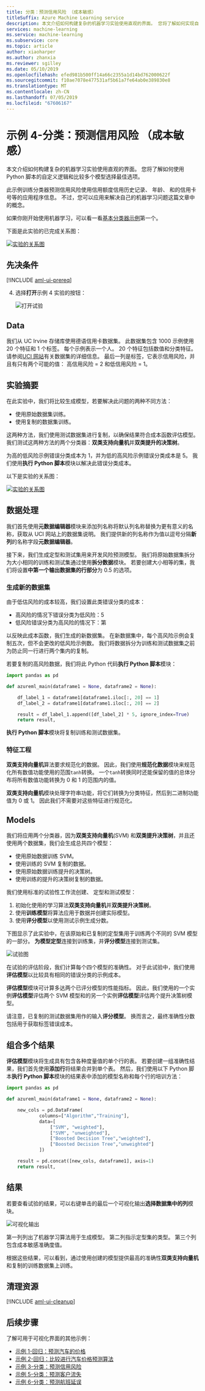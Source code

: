```yaml
---
title: 分类：预测信用风险 （成本敏感）
titleSuffix: Azure Machine Learning service
description: 本文介绍如何构建复杂的机器学习实验使用直观的界面。 您将了解如何实现自定义 Python 脚本和比较多个模型选择最佳选项。
services: machine-learning
ms.service: machine-learning
ms.subservice: core
ms.topic: article
author: xiaoharper
ms.author: zhanxia
ms.reviewer: sgilley
ms.date: 05/10/2019
ms.openlocfilehash: efed981b500ff14a66c2355a1d14bd762000622f
ms.sourcegitcommit: f10ae7078e477531af5b61a7fe64ab0e389830e8
ms.translationtype: MT
ms.contentlocale: zh-CN
ms.lasthandoff: 07/05/2019
ms.locfileid: "67606167"
---
```

# <a name="sample-4---classification-predict-credit-risk-cost-sensitive"></a>示例 4-分类：预测信用风险 （成本敏感）

本文介绍如何构建复杂的机器学习实验使用直观的界面。 您将了解如何使用 Python 脚本的自定义逻辑和比较多个模型选择最佳选项。

此示例训练分类器预测信用风险使用信用额度信用历史记录、 年龄、 和的信用卡号等的应用程序信息。 不过，您可以应用来解决自己的机器学习问题这篇文章中的概念。

如果你刚开始使用机器学习，可以看一看[基本分类器示例](ui-sample-classification-predict-credit-risk-basic.md)第一个。

下面是此实验的已完成关系图：

[![实验的关系图](media/ui-sample-classification-predict-credit-risk-cost-sensitive/graph.png)](media/ui-sample-classification-predict-credit-risk-cost-sensitive/graph.png#lightbox)

## <a name="prerequisites"></a>先决条件

[!INCLUDE [aml-ui-prereq](../../../includes/aml-ui-prereq.md)]

4. 选择**打开**示例 4 实验的按钮：

    ![打开试验](media/ui-sample-classification-predict-credit-risk-cost-sensitive/open-sample4.png)

## <a name="data"></a>Data

我们从 UC Irvine 存储库使用德语信用卡数据集。 此数据集包含 1000 示例使用 20 个特征和 1 个标签。 每个示例表示一个人。 20 个特征包括数值和分类特征。 请参阅[UCI 网站](https://archive.ics.uci.edu/ml/datasets/Statlog+%28German+Credit+Data%29)有关数据集的详细信息。 最后一列是标签，它表示信用风险，并且有只有两个可能的值： 高信用风险 = 2 和低信用风险 = 1。

## <a name="experiment-summary"></a>实验摘要

在此实验中，我们将比较生成模型，若要解决此问题的两种不同方法：

- 使用原始数据集训练。
- 使用复制的数据集训练。

这两种方法，我们使用测试数据集进行复制，以确保结果符合成本函数评估模型。 我们测试这两种方法的两个分类器：**双类支持向量机**并**双类提升的决策树**。

为高的低风险示例错误分类成本为 1，并为低的高风险示例错误分类成本是 5。 我们使用**执行 Python 脚本**模块以解决此错误分类成本。

以下是实验的关系图：

[![实验的关系图](media/ui-sample-classification-predict-credit-risk-cost-sensitive/graph.png)](media/ui-sample-classification-predict-credit-risk-cost-sensitive/graph.png#lightbox)

## <a name="data-processing"></a>数据处理

我们首先使用**元数据编辑器**模块来添加列名称将默认列名称替换为更有意义的名称，获取从 UCI 网站上的数据集说明。 我们提供新的列名称作为值以逗号分隔**新列**的名称字段**元数据编辑器**。

接下来，我们生成定型和测试集用来开发风险预测模型。 我们将原始数据集拆分为大小相同的训练和测试集通过使用**拆分数据**模块。 若要创建大小相等的集，我们将设置**中第一个输出数据集的行部分**为 0.5 的选项。

### <a name="generate-the-new-dataset"></a>生成新的数据集

由于低估风险的成本较高，我们设置此类错误分类的成本：

- 高风险的情况下错误分类为低风险：5
- 低风险错误分类为高风险的情况下：第

以反映此成本函数，我们生成的新数据集。 在新数据集中，每个高风险示例会复制五次，但不会更改的低风险示例数。 我们将数据拆分为训练和测试数据集之前为防止同一行进行两个集内的复制。

若要复制的高风险数据，我们将此 Python 代码**执行 Python 脚本**模块：

```Python
import pandas as pd

def azureml_main(dataframe1 = None, dataframe2 = None):

    df_label_1 = dataframe1[dataframe1.iloc[:, 20] == 1]
    df_label_2 = dataframe1[dataframe1.iloc[:, 20] == 2]

    result = df_label_1.append([df_label_2] * 5, ignore_index=True)
    return result,
```

**执行 Python 脚本**模块将复制训练和测试数据集。

### <a name="feature-engineering"></a>特征工程

**双类支持向量机**算法要求规范化的数据。 因此，我们使用**规范化数据**模块来规范化所有数值功能使用的范围`tanh`转换。 一个`tanh`转换同时还能保留的值的总体分布将所有数值功能转换为 0 和 1 的范围内的值。

**双类支持向量机**模块处理字符串功能，将它们转换为分类特征，然后到二进制功能值为 0 或 1。 因此我们不需要对这些特征进行规范化。

## <a name="models"></a>Models

我们将应用两个分类器，因为**双类支持向量机**(SVM) 和**双类提升决策树**，并且还使用两个数据集，我们会生成总共四个模型：

- 使用原始数据训练 SVM。
- 使用训练的 SVM 复制的数据。
- 使用原始数据训练提升的决策树。
- 使用训练的提升的决策树复制的数据。

我们使用标准的试验性工作流创建、 定型和测试模型：

1. 初始化使用的学习算法**双类支持向量机**并**双类提升决策树**。
1. 使用**训练模型**将算法应用于数据并创建实际模型。
1. 使用**评分模型**以使用测试示例生成分数。

下图显示了此实验中，在该原始和已复制的定型集用于训练两个不同的 SVM 模型的一部分。 **为模型定型**连接到训练集，并**评分模型**连接到测试集。

![试验图](media/ui-sample-classification-predict-credit-risk-cost-sensitive/score-part.png)

在试验的评估阶段，我们计算每个四个模型的准确性。 对于此试验中，我们使用**评估模型**以比较具有相同的错误分类的示例成本。

**评估模型**模块可计算多达两个已评分模型的性能指标。 因此，我们使用的一个实例**评估模型**评估两个 SVM 模型和的另一个实例**评估模型**评估两个提升决策树模型。

请注意，已复制的测试数据集用作的输入**评分模型**。 换而言之，最终准确性分数包括用于获取标签错误成本。

## <a name="combine-multiple-results"></a>组合多个结果

**评估模型**模块将生成具有包含各种度量值的单个行的表。 若要创建一组准确性结果，我们首先使用**添加行**将结果合并到单个表。 然后，我们使用以下 Python 脚本**执行 Python 脚本**模块的结果表中添加的模型名称和每个行的培训方法：

```Python
import pandas as pd

def azureml_main(dataframe1 = None, dataframe2 = None):

    new_cols = pd.DataFrame(
            columns=["Algorithm","Training"],
            data=[
                ["SVM", "weighted"],
                ["SVM", "unweighted"],
                ["Boosted Decision Tree","weighted"],
                ["Boosted Decision Tree","unweighted"]
            ])

    result = pd.concat([new_cols, dataframe1], axis=1)
    return result,
```

## <a name="results"></a>结果

若要查看试验的结果，可以右键单击的最后一个可视化输出**选择数据集中的列**模块。

![可视化输出](media/ui-sample-classification-predict-credit-risk-cost-sensitive/result.png)

第一列列出了机器学习算法用于生成模型。
第二列指示定型集的类型。
第三个列包含成本敏感准确度值。

根据这些结果，可以看到，通过使用创建的模型提供最高的准确性**双类支持向量机**和复制的训练数据集上训练。

## <a name="clean-up-resources"></a>清理资源

[!INCLUDE [aml-ui-cleanup](../../../includes/aml-ui-cleanup.md)]

## <a name="next-steps"></a>后续步骤

了解可用于可视化界面的其他示例：

- [示例 1-回归：预测汽车的价格](ui-sample-regression-predict-automobile-price-basic.md)
- [示例 2-回归：比较进行汽车价格预测算法](ui-sample-regression-predict-automobile-price-compare-algorithms.md)
- [示例 3-分类：预测信用风险](ui-sample-classification-predict-credit-risk-basic.md)
- [示例 5-分类：预测客户流失](ui-sample-classification-predict-churn.md)
- [示例 6-分类：预测航班延误](ui-sample-classification-predict-flight-delay.md)